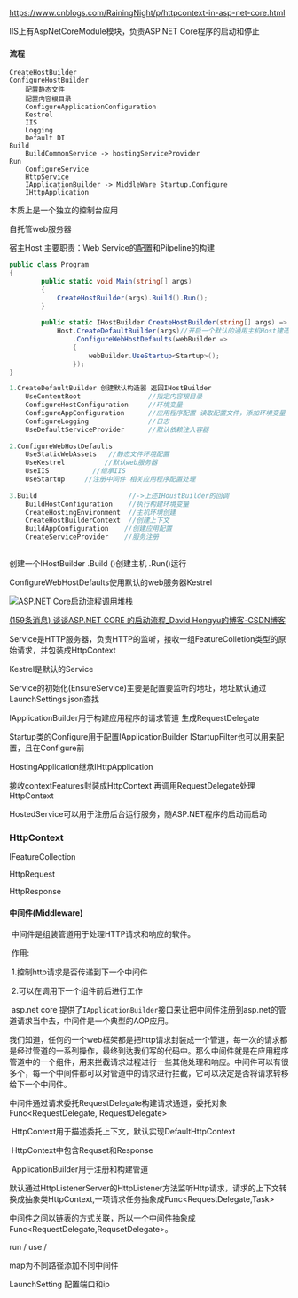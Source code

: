 https://www.cnblogs.com/RainingNight/p/httpcontext-in-asp-net-core.html



IIS上有AspNetCoreModule模块，负责ASP.NET Core程序的启动和停止



#### 流程

```
CreateHostBuilder
ConfigureHostBuilder
	配置静态文件
	配置内容根目录
	ConfigureApplicationConfiguration
	Kestrel
	IIS
	Logging
	Default DI
Build
	BuildCommonService -> hostingServiceProvider
Run
	ConfigureService
	HttpService
	IApplicationBuilder -> MiddleWare Startup.Configure
	IHttpApplication 
```









本质上是一个独立的控制台应用

自托管web服务器

宿主Host 主要职责：Web Service的配置和Pilpeline的构建

```c#
public class Program
{
        public static void Main(string[] args)
        {
            CreateHostBuilder(args).Build().Run();
        }
 
        public static IHostBuilder CreateHostBuilder(string[] args) =>
            Host.CreateDefaultBuilder(args)//开启一个默认的通用主机Host建造者
                .ConfigureWebHostDefaults(webBuilder =>
                {
                    webBuilder.UseStartup<Startup>();
                });
}
```



```c#
1.CreateDefaultBuilder 创建默认构造器 返回IHostBuilder
	UseContentRoot                 //指定内容根目录
	ConfigureHostConfiguration     //环境变量
	ConfigureAppConfiguration      //应用程序配置 读取配置文件，添加环境变量
	ConfigureLogging               //日志
	UseDefaultServiceProvider      //默认依赖注入容器
	
2.ConfigureWebHostDefaults
	UseStaticWebAssets   //静态文件环境配置
	UseKestrel          //默认web服务器
	UseIIS           //继承IIS
	UseStartup     //注册中间件 相关应用程序配置处理
	
3.Build                       //->上述IHoustBuilder的回调
	BuildHostConfiguration    //执行构建环境变量
	CreateHostingEnvironment  //主机环境创建
	CreateHostBuilderContext  //创建上下文
	BuildAppConfiguration    //创建应用配置
	CreateServiceProvider    //服务注册
	
```



创建一个IHostBuilder .Build ()创建主机 .Run()运行

ConfigureWebHostDefaults使用默认的web服务器Kestrel

![ASP.NET Core启动流程调用堆栈](https://imgconvert.csdnimg.cn/aHR0cHM6Ly91cGxvYWQtaW1hZ2VzLmppYW5zaHUuaW8vdXBsb2FkX2ltYWdlcy8yNzk5NzY3LTk1NmEwNjE0MzcxMDMwNzkucG5n?x-oss-process=image/format,png)

[(159条消息) 谈谈ASP.NET CORE 的启动流程_David Hongyu的博客-CSDN博客](https://blog.csdn.net/weixin_41372626/article/details/105270040)





Service是HTTP服务器，负责HTTP的监听，接收一组FeatureColletion类型的原始请求，并包装成HttpContext

Kestrel是默认的Service

Service的初始化(EnsureService)主要是配置要监听的地址，地址默认通过LaunchSettings.json查找



IApplicationBuilder用于构建应用程序的请求管道 生成RequestDelegate

Startup类的Configure用于配置IApplicationBuilder  IStartupFilter也可以用来配置，且在Configure前



HostingApplication继承IHttpApplication

接收contextFeatures封装成HttpContext 再调用RequestDelegate处理HttpContext



HostedService可以用于注册后台运行服务，随ASP.NET程序的启动而启动





### HttpContext

IFeatureCollection 

HttpRequest

HttpResponse





#### 中间件(Middleware)

​	中间件是组装管道用于处理HTTP请求和响应的软件。

​	作用:

​		1.控制http请求是否传递到下一个中间件

​		2.可以在调用下一个组件前后进行工作

​	asp.net core 提供了`IApplicationBuilder`接口来让把中间件注册到asp.net的管道请求当中去，中间件是一个典型的AOP应用。	

​	我们知道，任何的一个web框架都是把http请求封装成一个管道，每一次的请求都是经过管道的一系列操作，最终到达我们写的代码中。那么中间件就是在应用程序管道中的一个组件，用来拦截请求过程进行一些其他处理和响应。中间件可以有很多个，每一个中间件都可以对管道中的请求进行拦截，它可以决定是否将请求转移给下一个中间件。

​	中间件通过请求委托RequestDelegate构建请求通道，委托对象Func<RequestDelegate, RequestDelegate>

​	HttpContext用于描述委托上下文，默认实现DefaultHttpContext

​			HttpContext中包含Requset和Response

​	ApplicationBuilder用于注册和构建管道



默认通过HttpListenerServer的HttpListener方法监听Http请求，请求的上下文转换成抽象类HttpContext,一项请求任务抽象成Func<RequestDelegate,Task>

中间件之间以链表的方式关联，所以一个中间件抽象成Func<RequestDelegate,RequsetDelegate>。

run  /  use   / 

map为不同路径添加不同中间件





LaunchSetting  配置端口和ip



